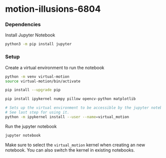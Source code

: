 # motion-illusions-6804

### Dependencies

Install Jupyter Notebook
```bash
python3 -m pip install jupyter
```

### Setup

Create a virtual environment to run the notebook

```bash
python -m venv virtual-motion
source virtual-motion/bin/activate

pip install --upgrade pip

pip install ipykernel numpy pillow opencv-python matplotlib

# Sets up the virtual environment to be accessible by the jupyter notebook
# See last step for using it.
python -m ipykernel install --user --name=virtual_motion
```

Run the jupyter notebook

```bash
jupyter notebook
```

Make sure to select the `virtual_motion` kernel when creating an new notebook. You can also switch the kernel in existing notebooks.
